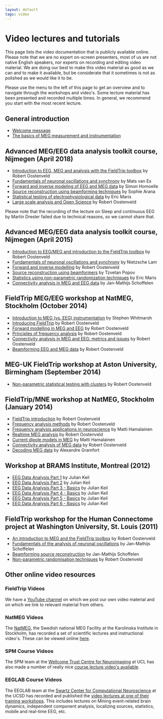 ```yaml
---
layout: default
tags: video
---
```


# Video lectures and tutorials

This page lists the video documentation that is publicly available online. Please note that we are no expert on-screen presenters, most of us are not native English speakers, nor experts on recording and editing video material. We are doing our best to make this video material as good as we can and to make it available, but be considerate that it sometimes is not as polished as we would like it to be.

Please use the menu to the left of this page to get an overview and to navigate through the workshops and video's. Some lecture material has been presented and recorded multiple times. In general, we recommend you start with the most recent lecture.

## General introduction

* [Welcome message](https://www.youtube.com/watch?v=S8l8Cw7ysis)
* [The basics of MEG measurement and instrumentation](https://www.youtube.com/watch?v=CPj4jJACeIs)

## Advanced MEG/EEG data analysis toolkit course, Nijmegen (April 2018)

*  [Introduction to EEG, MEG and analysis with the FieldTrip toolbox](https://www.youtube.com/watch?v=7B4rDZYwQLM) by Robert Oostenveld
*  [Fundamentals of neuronal oscillations and synchrony](https://www.youtube.com/watch?v=dHTuzMsjVJA) by Mats van Es
*  [Forward and inverse modeling of EEG and MEG data](https://www.youtube.com/watch?v=3Q8HLHNieuI) by Simon Homoelle
*  [Source reconstruction using beamforming techniques](https://www.youtube.com/watch?v=pE0WAKd_Ve4) by Sophie Arana
*  [Statistical testing of electrophysiological data](https://www.youtube.com/watch?v=y-HCeOva33w) by Eric Maris
*  [Large scale analysis and Open Science](https://www.youtube.com/watch?v=4kkDZum2UaE) by Robert Oostenveld

Please note that the recording of the lecture on Sleep and continuous EEG by Martin Dresler failed due to technical reasons, so we cannot share that.

## Advanced MEG/EEG data analysis toolkit course, Nijmegen (April 2015)

*  [Introduction to EEG/MEG and introduction to the FieldTrip toolbox](https://www.youtube.com/watch?v=eUVL_twWNdk) by Robert Oostenveld
*  [Fundamentals of neuronal oscillations and synchrony](https://www.youtube.com/watch?v=vwPpSglPJTE) by Nietzsche Lam
*  [Forward and inverse modelling](https://www.youtube.com/watch?v=86f5_x9SVQQ) by Robert Oostenveld
*  [Source reconstruction using beamformers](https://www.youtube.com/watch?v=Ez72OFjSABs) by Tzvetan Popov
*  [Statistics using non-parametric randomization techniques](https://www.youtube.com/watch?v=x0hR-VsHZj8) by Eric Maris
*  [Connectivity analysis in MEG and EEG data](https://www.youtube.com/watch?v=ZBwh0Vm4fh4) by Jan-Mathijs Schoffelen

## FieldTrip MEG/EEG workshop at NatMEG, Stockholm (October 2014)

*  [Introduction to MEG (vs. EEG) instrumentation](https://www.youtube.com/watch?v=15Qs4fuPpes) by Stephen Whitmarsh
*  [Introducing FieldTrip](https://www.youtube.com/watch?v=zOxCqcYmIfA) by Robert Oostenveld
*  [Forward modelling in MEG and EEG](https://www.youtube.com/watch?v=4pVaY6f25w0) by Robert Oostenveld
*  [Principles of frequency analysis](https://www.youtube.com/watch?v=QLvsa1r1Voc) by Robert Oostenveld
*  [Connectivity analysis in MEG and EEG: metrics and issues](https://www.youtube.com/watch?v=-RpQklxbCsg) by Robert Oostenveld
*  [Beamforming EEG and MEG data](https://www.youtube.com/watch?v=7eS11DtbIPw) by Robert Oostenveld

## MEG-UK FieldTrip workshop at Aston University, Birmingham (September 2014)

*  [Non-parametric statistical testing with clusters](https://www.youtube.com/watch?v=vOSfabsDUNg) by Robert Oostenveld

## FieldTrip/MNE workshop at NatMEG, Stockholm (January 2014)

*  [FieldTrip introduction](https://www.youtube.com/watch?v=I1lQumrWFKs) by Robert Oostenveld
*  [Frequency analysis methods](https://www.youtube.com/watch?v=6EIBh5lHNSc) by Robert Oostenveld
*  [Frequency analysis applications in neuroscience](https://www.youtube.com/watch?v=7R5SmoG8pD0) by Matti Hamalainen
*  [Realtime MEG analysis](https://www.youtube.com/watch?v=nLaOcMMvcNI) by Robert Oostenveld
*  [Current dipole models in MEG](https://www.youtube.com/watch?v=pFdCWsqPEFg) by Matti Hamalainen
*  [Connectivity analysis of MEG data](https://www.youtube.com/watch?v=LKrxdrntWcQ) by Robert Oostenveld
*  [Decoding MEG data](https://www.youtube.com/watch?v=f3yrVfVtCUE) by Alexandre Gramfort

## Workshop at BRAMS Institute, Montreal (2012)

*  [EEG Data Analysis Part 1](http://vimeo.com/43116694) by Julian Keil
*  [EEG Data Analysis Part 2](http://vimeo.com/43120640) by Julian Keil
*  [EEG Data Analysis Part 3 - Basics](http://vimeo.com/45658196) by Julian Keil
*  [EEG Data Analysis Part 4 - Basics](http://vimeo.com/46230253) by Julian Keil
*  [EEG Data Analysis Part 5 - Basics](http://vimeo.com/46444290) by Julian Keil
*  [EEG Data Analysis Part 6 - Basics](http://vimeo.com/45902548) by Julian Keil

## FieldTrip workshop for the Human Connectome project at Washington University, St. Louis (2011)

*  [An introduction to MEG and the FieldTrip toolbox](http://vimeo.com/21604990) by Robert Oostenveld
*  [Fundamentals of the analysis of neuronal oscillations](http://vimeo.com/21701689) by Jan-Mathijs Schoffelen
*  [Beamforming source reconstruction](http://vimeo.com/21717754) by Jan-Mathijs Schoffelen
*  [Non-parametric randomisation techniques](http://vimeo.com/21724687) by Robert Oostenveld

## Other online video resources

### FieldTrip Videos

We have a [YouTube channel](https://www.youtube.com/fieldtriptoolbox) on which we post our own video material and on which we link to relevant material from others.

### NatMEG Videos

The [NatMEG](https://www.natmeg.se), the Swedish national MEG Facility at the Karolinska Institute in Stockholm, has recorded a set of scientific lectures and instructional video's. These can be viewed online [here](http://natmeg.se/learnaboutmeg/index.html).

### SPM Course Videos

The SPM team at the [Wellcome Trust Centre for Neuroimaging](http://www.fil.ion.ucl.ac.uk) at UCL  has also made a number of really nice [course lecture video's available](http://www.fil.ion.ucl.ac.uk/spm/course/video/).

### EEGLAB Course Videos

The EEGLAB team at the [Swartz Center for Computational Neuroscience](https://sccn.ucsd.edu) at the UCSD has recorded and published the [video lectures at one of their training workshops](http://thesciencenetwork.org/programs/12th-eeglab-workshop). This includes lectures on Mining event-related brain dynamics, independent component analysis, localizing sources, statistics, mobile and real-time EEG, etc.
